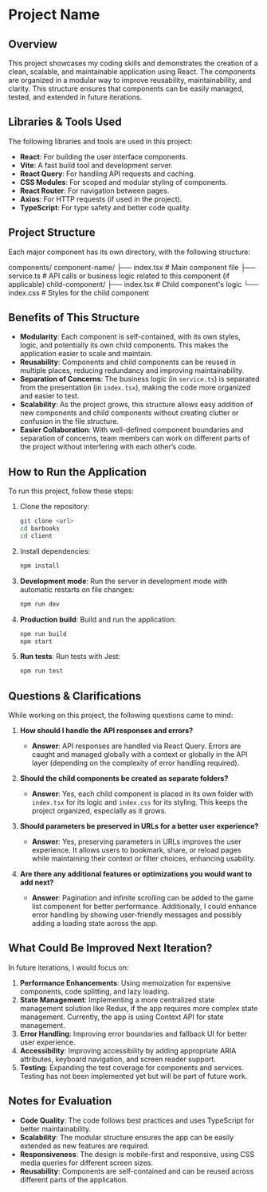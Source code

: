 # Project Name

## Overview
This project showcases my coding skills and demonstrates the creation of a clean, scalable, and maintainable application using React. The components are organized in a modular way to improve reusability, maintainability, and clarity. This structure ensures that components can be easily managed, tested, and extended in future iterations.

## Libraries & Tools Used
The following libraries and tools are used in this project:
- **React**: For building the user interface components.
- **Vite**: A fast build tool and development server.
- **React Query**: For handling API requests and caching.
- **CSS Modules**: For scoped and modular styling of components.
- **React Router**: For navigation between pages.
- **Axios**: For HTTP requests (if used in the project).
- **TypeScript**: For type safety and better code quality.

## Project Structure
Each major component has its own directory, with the following structure:

components/ 
component-name/ 
├── index.tsx # Main component file 
├── service.ts # API calls or business logic related to this component (if applicable) 
  child-component/ 
├── index.tsx # Child component's logic └── index.css # Styles for the child component


## Benefits of This Structure
- **Modularity**: Each component is self-contained, with its own styles, logic, and potentially its own child components. This makes the application easier to scale and maintain.
- **Reusability**: Components and child components can be reused in multiple places, reducing redundancy and improving maintainability.
- **Separation of Concerns**: The business logic (in `service.ts`) is separated from the presentation (in `index.tsx`), making the code more organized and easier to test.
- **Scalability**: As the project grows, this structure allows easy addition of new components and child components without creating clutter or confusion in the file structure.
- **Easier Collaboration**: With well-defined component boundaries and separation of concerns, team members can work on different parts of the project without interfering with each other’s code.

## How to Run the Application

To run this project, follow these steps:

1. Clone the repository:
    ```bash
    git clone <url>
    cd barbooks
    cd client
    ```

2. Install dependencies:
    ```bash
    npm install
    ```

3. **Development mode**: Run the server in development mode with automatic restarts on file changes:
    ```bash
    npm run dev
    ```

4. **Production build**: Build and run the application:
    ```bash
    npm run build
    npm start
    ```

5. **Run tests**: Run tests with Jest:
    ```bash
    npm run test
    ```

## Questions & Clarifications
While working on this project, the following questions came to mind:

1. **How should I handle the API responses and errors?**
   - **Answer**: API responses are handled via React Query. Errors are caught and managed globally with a context or globally in the API layer (depending on the complexity of error handling required).

2. **Should the child components be created as separate folders?**
   - **Answer**: Yes, each child component is placed in its own folder with `index.tsx` for its logic and `index.css` for its styling. This keeps the project organized, especially as it grows.

3. **Should parameters be preserved in URLs for a better user experience?**
   - **Answer**: Yes, preserving parameters in URLs improves the user experience. It allows users to bookmark, share, or reload pages while maintaining their context or filter choices, enhancing usability.

4. **Are there any additional features or optimizations you would want to add next?**
   - **Answer**: Pagination and infinite scrolling can be added to the game list component for better performance. Additionally, I could enhance error handling by showing user-friendly messages and possibly adding a loading state across the app.

## What Could Be Improved Next Iteration?
In future iterations, I would focus on:

1. **Performance Enhancements**: Using memoization for expensive components, code splitting, and lazy loading.
2. **State Management**: Implementing a more centralized state management solution like Redux, if the app requires more complex state management. Currently, the app is using Context API for state management.
3. **Error Handling**: Improving error boundaries and fallback UI for better user experience.
4. **Accessibility**: Improving accessibility by adding appropriate ARIA attributes, keyboard navigation, and screen reader support.
5. **Testing**: Expanding the test coverage for components and services. Testing has not been implemented yet but will be part of future work.

## Notes for Evaluation
- **Code Quality**: The code follows best practices and uses TypeScript for better maintainability.
- **Scalability**: The modular structure ensures the app can be easily extended as new features are required.
- **Responsiveness**: The design is mobile-first and responsive, using CSS media queries for different screen sizes.
- **Reusability**: Components are self-contained and can be reused across different parts of the application.

